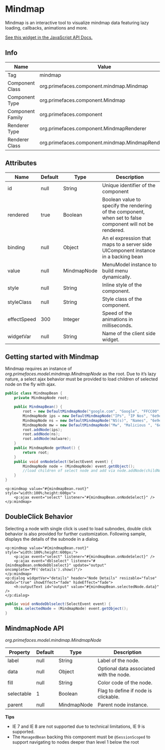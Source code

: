 # Mindmap

Mindmap is an interactive tool to visualize mindmap data featuring lazy loading, callbacks,
animations and more.

[See this widget in the JavaScript API Docs.](../jsdocs/classes/primefaces.widget.mindmap.html)

## Info

| Name | Value |
| --- | --- |
| Tag | mindmap
| Component Class | org.primefaces.component.mindmap.Mindmap
| Component Type | org.primefaces.component.Mindmap
| Component Family | org.primefaces.component |
| Renderer Type | org.primefaces.component.MindmapRenderer
| Renderer Class | org.primefaces.component.mindmap.MindmapRenderer

## Attributes

| Name | Default | Type | Description | 
| --- | --- | --- | --- |
id | null | String | Unique identifier of the component
rendered | true | Boolean | Boolean value to specify the rendering of the component, when set to false component will not be rendered.
binding | null | Object | An el expression that maps to a server side UIComponent instance in a backing bean
value | null | MindmapNode | MenuModel instance to build menu dynamically.
style | null | String | Inline style of the component.
styleClass | null | String | Style class of the component.
effectSpeed | 300 | Integer | Speed of the animations in milliseconds.
widgetVar | null | String | Name of the client side widget.

## Getting started with Mindmap
Mindmap requires an instance of _org.primefaces.model.mindmap.MindmapNode_ as the root. Due to
it’s lazy nature, a select ajax behavior must be provided to load children of selected node on the fly
with ajax.

```java
public class MindmapBean {
    private MindmapNode root;

    public MindmapBean() {
        root = new DefaultMindmapNode("google.com", "Google", "FFCC00", false);
        MindmapNode ips = new DefaultMindmapNode("IPs", "IP Nos", "6e9ebf", true);
        MindmapNode ns = new DefaultMindmapNode("NS(s)", "Names", "6e9ebf", true);
        MindmapNode mw = new DefaultMindmapNode("Mw", "Malicious ", "6e9ebf", true);
        root.addNode(ips);
        root.addNode(ns);
        root.addNode(malware);
    }
    public MindmapNode getRoot() {
        return root;
    }
    public void onNodeSelect(SelectEvent event) {
        MindmapNode node = (MindmapNode) event.getObject();
        //load children of select node and add via node.addNode(childNode);
    }
}
```
```xhtml
<p:mindmap value="#{mindmapBean.root}" style="width:100%;height:600px">
    <p:ajax event="select" listener="#{mindmapBean.onNodeSelect}" />
</p:mindmap>
```

## DoubleClick Behavior
Selecting a node with single click is used to load subnodes, double click behavior is also provided
for further customization. Following sample, displays the details of the subnode in a dialog.

```xhtml
<p:mindmap value="#{mindmapBean.root}" style="width:100%;height:600px;">
    <p:ajax event="select" listener="#{mindmapBean.onNodeSelect}" />
    <p:ajax event="dblselect" listener="#{mindmapBean.onNodeDblselect}" update="output" oncomplete="PF('details').show()"/>
</p:mindmap>
<p:dialog widgetVar="details" header="Node Details" resizable="false" modal="true" showEffect="fade" hideEffect="fade">
    <h:outputText id="output" value="#{mindmapBean.selectedNode.data}" />
</p:dialog>
```
```java
public void onNodeDblselect(SelectEvent event) {
    this.selectedNode = (MindmapNode) event.getObject();
}
```
## MindmapNode API
_org.primefaces.model.mindmap.MindmapNode_

| Property | Default | Type | Description |
| --- | --- | --- | --- |
label | null | String | Label of the node.
data | null | Object | Optional data associated with the node.
fill | null | String | Color code of the node.
selectable | 1 | Boolean | Flag to define if node is clickable.
parent | null | MindmapNode | Parent node instance.

**Tips**

- IE 7 and IE 8 are not supported due to technical limitations, IE 9 is supported.
- The `ManagedBean` backing this component must be `@SessionScoped` to support navigating to nodes deeper than level 1 below the root

